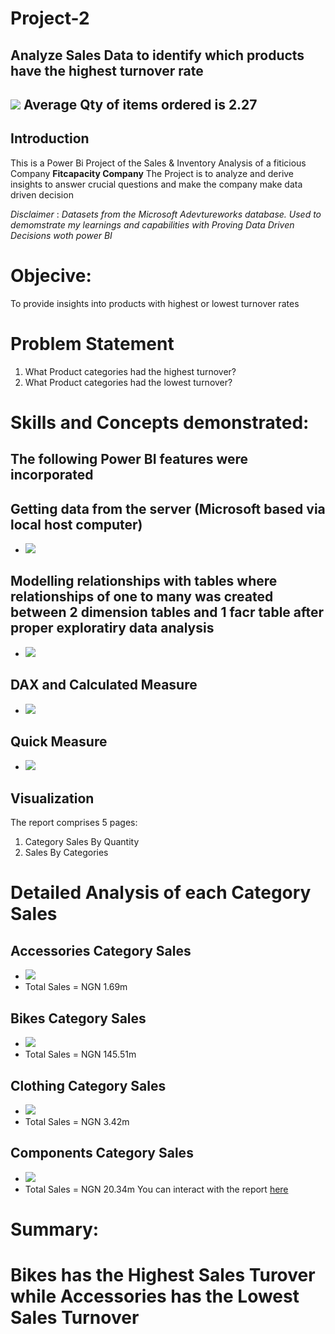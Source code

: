 # Project-2
## Analyze Sales Data to identify which products have the highest turnover rate
![](all_sales_by_category.png)
Average Qty of items ordered is 2.27
---
## Introduction
This is a Power Bi Project of the Sales & Inventory Analysis of a fiticious Company **Fitcapacity Company**
The Project is to analyze and derive insights to answer crucial questions and make 
the company make data driven decision

_Disclaimer_ : _Datasets from the Microsoft Adevtureworks database. Used to demomstrate my learnings and capabilities
with Proving Data Driven Decisions woth power BI_

# Objecive:
To provide insights into products with highest or lowest turnover rates

# Problem Statement
1. What Product categories had the highest turnover?
2. What Product categories had the lowest turnover?

# Skills and Concepts demonstrated:
## The following Power BI features were incorporated
## Getting data from the server (Microsoft based via local host computer)
- ![](server_data.png)
## Modelling relationships with tables where relationships of one to many was created between 2 dimension tables and 1 facr table after proper exploratiry data analysis
- ![](data_model.png)
## DAX and Calculated Measure
- ![](dax_.png)
## Quick Measure
- ![](quick_measure_dax.png)

## Visualization
The report comprises 5 pages:
1. Category Sales By Quantity
2. Sales By Categories

# Detailed Analysis of each Category Sales

## Accessories Category Sales
- ![](accesories_sales.png)
- Total Sales = NGN 1.69m

## Bikes Category Sales
- ![](bikes_sales.png)
- Total Sales = NGN 145.51m

## Clothing Category Sales
- ![](clothing_sales.png)
- Total Sales = NGN 3.42m

## Components Category Sales
- ![](components_sales.png)
- Total Sales = NGN 20.34m
You can interact with the report [here](https://app.powerbi.com/groups/me/reports/9692cb45-0a24-4a77-be8d-00437d3d399a/ReportSection82f013fd748601c36982?experience=power-bi)

# Summary:
# Bikes has the Highest Sales Turover while Accessories has the Lowest Sales Turnover
